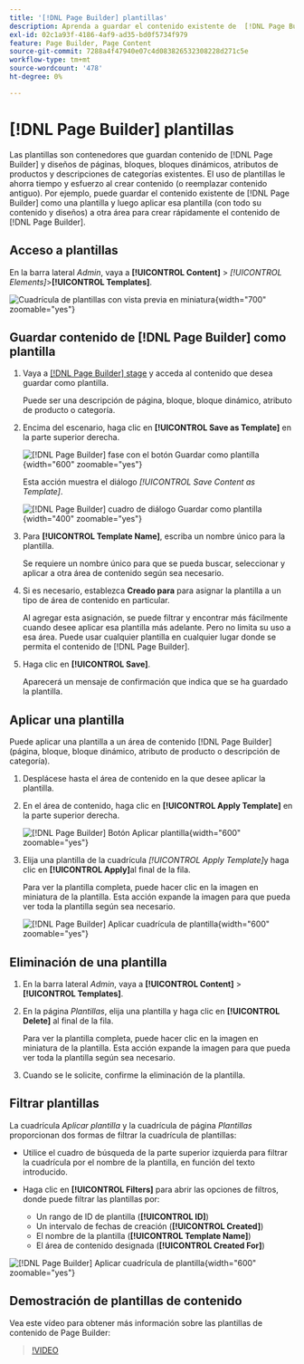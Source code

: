 ```yaml
---
title: '[!DNL Page Builder] plantillas'
description: Aprenda a guardar el contenido existente de  [!DNL Page Builder] como plantilla y, a continuación, aplique esa plantilla a otra área.
exl-id: 02c1a93f-4186-4af9-ad35-bd0f5734f979
feature: Page Builder, Page Content
source-git-commit: 7288a4f47940e07c4d083826532308228d271c5e
workflow-type: tm+mt
source-wordcount: '478'
ht-degree: 0%

---
```


# [!DNL Page Builder] plantillas

Las plantillas son contenedores que guardan contenido de [!DNL Page Builder] y diseños de páginas, bloques, bloques dinámicos, atributos de productos y descripciones de categorías existentes. El uso de plantillas le ahorra tiempo y esfuerzo al crear contenido (o reemplazar contenido antiguo). Por ejemplo, puede guardar el contenido existente de [!DNL Page Builder] como una plantilla y luego aplicar esa plantilla (con todo su contenido y diseños) a otra área para crear rápidamente el contenido de [!DNL Page Builder].

## Acceso a plantillas

En la barra lateral _Admin_, vaya a **[!UICONTROL Content]** > _[!UICONTROL Elements]_>**[!UICONTROL Templates]**.

![Cuadrícula de plantillas con vista previa en miniatura](./assets/templates-list.png){width="700" zoomable="yes"}

## Guardar contenido de [!DNL Page Builder] como plantilla

1. Vaya a [[!DNL Page Builder] stage](workspace.md#stage) y acceda al contenido que desea guardar como plantilla.

   Puede ser una descripción de página, bloque, bloque dinámico, atributo de producto o categoría.

1. Encima del escenario, haga clic en **[!UICONTROL Save as Template]** en la parte superior derecha.

   ![[!DNL Page Builder] fase con el botón Guardar como plantilla](./assets/pb-templates-saveastemplate-button.png){width="600" zoomable="yes"}

   Esta acción muestra el diálogo _[!UICONTROL Save Content as Template]_.

   ![[!DNL Page Builder] cuadro de diálogo Guardar como plantilla](./assets/pb-templates-save-dialog.png){width="400" zoomable="yes"}

1. Para **[!UICONTROL Template Name]**, escriba un nombre único para la plantilla.

   Se requiere un nombre único para que se pueda buscar, seleccionar y aplicar a otra área de contenido según sea necesario.

1. Si es necesario, establezca **Creado para** para asignar la plantilla a un tipo de área de contenido en particular.

   Al agregar esta asignación, se puede filtrar y encontrar más fácilmente cuando desee aplicar esa plantilla más adelante. Pero no limita su uso a esa área. Puede usar cualquier plantilla en cualquier lugar donde se permita el contenido de [!DNL Page Builder].

1. Haga clic en **[!UICONTROL Save]**.

   Aparecerá un mensaje de confirmación que indica que se ha guardado la plantilla.

## Aplicar una plantilla

Puede aplicar una plantilla a un área de contenido [!DNL Page Builder] (página, bloque, bloque dinámico, atributo de producto o descripción de categoría).

1. Desplácese hasta el área de contenido en la que desee aplicar la plantilla.

1. En el área de contenido, haga clic en **[!UICONTROL Apply Template]** en la parte superior derecha.

   ![[!DNL Page Builder] Botón Aplicar plantilla](./assets/pb-templates-applytemplate-button.png){width="600" zoomable="yes"}

1. Elija una plantilla de la cuadrícula _[!UICONTROL Apply Template]_&#x200B;y haga clic en **[!UICONTROL Apply]**&#x200B;al final de la fila.

   Para ver la plantilla completa, puede hacer clic en la imagen en miniatura de la plantilla. Esta acción expande la imagen para que pueda ver toda la plantilla según sea necesario.

   ![[!DNL Page Builder] Aplicar cuadrícula de plantilla](./assets/pb-templates-apply-slideout-nofilters.png){width="600" zoomable="yes"}

## Eliminación de una plantilla

1. En la barra lateral _Admin_, vaya a **[!UICONTROL Content]** > **[!UICONTROL Templates]**.

1. En la página _Plantillas_, elija una plantilla y haga clic en **[!UICONTROL Delete]** al final de la fila.

   Para ver la plantilla completa, puede hacer clic en la imagen en miniatura de la plantilla. Esta acción expande la imagen para que pueda ver toda la plantilla según sea necesario.

1. Cuando se le solicite, confirme la eliminación de la plantilla.

## Filtrar plantillas

La cuadrícula _Aplicar plantilla_ y la cuadrícula de página _Plantillas_ proporcionan dos formas de filtrar la cuadrícula de plantillas:

- Utilice el cuadro de búsqueda de la parte superior izquierda para filtrar la cuadrícula por el nombre de la plantilla, en función del texto introducido.

- Haga clic en **[!UICONTROL Filters]** para abrir las opciones de filtros, donde puede filtrar las plantillas por:

   - Un rango de ID de plantilla (**[!UICONTROL ID]**)
   - Un intervalo de fechas de creación (**[!UICONTROL Created]**)
   - El nombre de la plantilla (**[!UICONTROL Template Name]**)
   - El área de contenido designada (**[!UICONTROL Created For]**)

![[!DNL Page Builder] Aplicar cuadrícula de plantilla](./assets/pb-templates-apply-slideout-withfilters.png){width="600" zoomable="yes"}

## Demostración de plantillas de contenido

Vea este vídeo para obtener más información sobre las plantillas de contenido de Page Builder:

>[!VIDEO](https://video.tv.adobe.com/v/3410841?quality=12&learn=on&captions=spa)
